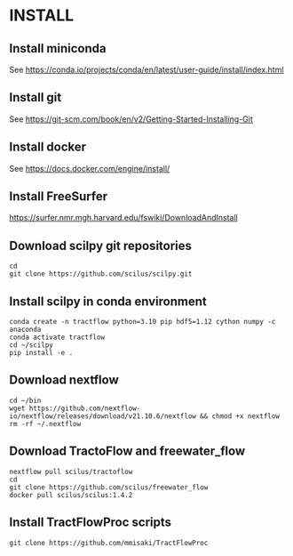 
# INSTALL

## Install miniconda
See https://conda.io/projects/conda/en/latest/user-guide/install/index.html

## Install git
See https://git-scm.com/book/en/v2/Getting-Started-Installing-Git

## Install docker
See https://docs.docker.com/engine/install/

## Install FreeSurfer
https://surfer.nmr.mgh.harvard.edu/fswiki/DownloadAndInstall


## Download scilpy git repositories
```
cd
git clone https://github.com/scilus/scilpy.git
```

## Install scilpy in conda environment
```
conda create -n tractflow python=3.10 pip hdf5=1.12 cython numpy -c anaconda
conda activate tractflow
cd ~/scilpy
pip install -e .
```

## Download nextflow
```
cd ~/bin
wget https://github.com/nextflow-io/nextflow/releases/download/v21.10.6/nextflow && chmod +x nextflow
rm -rf ~/.nextflow
```

## Download TractoFlow and freewater_flow
```
nextflow pull scilus/tractoflow
cd
git clone https://github.com/scilus/freewater_flow
docker pull scilus/scilus:1.4.2
```

## Install TractFlowProc scripts
```
git clone https://github.com/mmisaki/TractFlowProc
```
